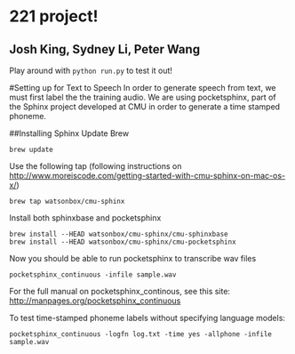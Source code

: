 # 221 project! 
## Josh King, Sydney Li, Peter Wang

Play around with `python run.py` to test it out! 

#Setting up for Text to Speech
In order to generate speech from text, we must first label the the training audio. 
We are using pocketsphinx, part of the Sphinx project developed at CMU in order to generate a time stamped phoneme. 

##Installing Sphinx
Update Brew 
```
brew update
```
Use the following tap (following instructions on http://www.moreiscode.com/getting-started-with-cmu-sphinx-on-mac-os-x/)
```
brew tap watsonbox/cmu-sphinx
```
Install both sphinxbase and pocketsphinx
```
brew install --HEAD watsonbox/cmu-sphinx/cmu-sphinxbase
brew install --HEAD watsonbox/cmu-sphinx/cmu-pocketsphinx
```

Now you should be able to run pocketsphinx to transcribe wav files

```
pocketsphinx_continuous -infile sample.wav
```

For the full manual on pocketsphinx_continous, see this site:
http://manpages.org/pocketsphinx_continuous

To test time-stamped phoneme labels without specifying language models:
```
pocketsphinx_continuous -logfn log.txt -time yes -allphone -infile sample.wav
```
